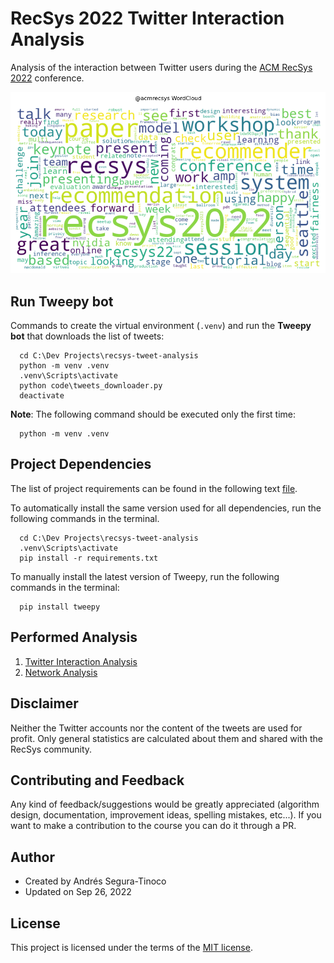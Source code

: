 # RecSys 2022 Twitter Interaction Analysis
Analysis of the interaction between Twitter users during the <a href="https://recsys.acm.org/recsys22/" target="_blank">ACM RecSys 2022</a> conference.

![WordCloud](https://raw.githubusercontent.com/ansegura7/recsys-tweet-analysis/master/img/wordcloud.png)

## Run Tweepy bot
Commands to create the virtual environment (`.venv`) and run the **Tweepy bot** that downloads the list of tweets:

```console
  cd C:\Dev Projects\recsys-tweet-analysis
  python -m venv .venv
  .venv\Scripts\activate
  python code\tweets_downloader.py
  deactivate
```

**Note**: The following command should be executed only the first time:

```console
  python -m venv .venv
```

## Project Dependencies
The list of project requirements can be found in the following text <a href="https://github.com/ansegura7/recsys-tweet-analysis/blob/main/requirements.txt">file</a>.

To automatically install the same version used for all dependencies, run the following commands in the terminal.

```console
  cd C:\Dev Projects\recsys-tweet-analysis
  .venv\Scripts\activate
  pip install -r requirements.txt
```

To manually install the latest version of Tweepy, run the following commands in the terminal:

```console
  pip install tweepy
```

## Performed Analysis
1. <a href="https://ansegura7.github.io/recsys-tweet-analysis/analysis/AccountAnalytics.html" >Twitter Interaction Analysis</a>
2. <a href="https://observablehq.com/@ansegura7/force-directed-graph">Network Analysis</a>

## Disclaimer
Neither the Twitter accounts nor the content of the tweets are used for profit. Only general statistics are calculated about them and shared with the RecSys community.

## Contributing and Feedback
Any kind of feedback/suggestions would be greatly appreciated (algorithm design, documentation, improvement ideas, spelling mistakes, etc...). If you want to make a contribution to the course you can do it through a PR.

## Author
- Created by Andrés Segura-Tinoco
- Updated on Sep 26, 2022

## License
This project is licensed under the terms of the <a href="https://github.com/ansegura7/recsys-tweet-analysis/blob/main/LICENSE">MIT license</a>.
